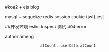 #koa2 + ejs blog

mysql + sequelize
redis
session cookie (jwt)
jest

##开发环境
eslint
inspect 调试
404 error

author ameng


   



    



          
                    atCount: userData.atCount


 